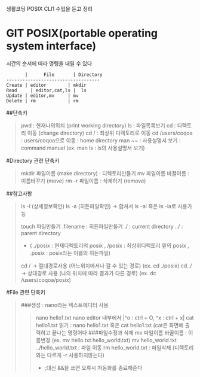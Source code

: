 생활코딩 POSIX CLI1 수업을 듣고 정리
 
# GIT POSIX(portable operating system interface)
시간의 순서에 따라 명령을 내릴 수 있다
```
       |	  File	     | Directory
-----------------------------------
Create | editor	       | mkdir
Read	 | editor,cat,ls |	ls
Update | editor,mv	   | mv
Delete | rm	           | rm
```
##단축키
>pwd : 현재나의위치 (print working directory)
>ls : 파일목록보기
>cd : 디렉토리 이동 (change directory)
>cd / : 최상위 디렉토리로 이동
>cd /users/coqoa : users/coqoa으로 이동 : home directory
>man ~~ : 사용설명서 보기 : command manual (ex. man ls : ls의 사용설명서 보기)

#Directory 관련 단축키
>mkdir 파일이름 (make directory) : 디렉토리만들기
>mv 파일이름 바꿀이름 : 이름바꾸기 (move)
>rm -r 파일이름 : 삭제하기 (remove)

##참고사항 
>ls -l (상세정보확인)
>ls -a (히든파일확인)
> -> 합쳐서 ls -al 혹은 ls -la로 사용가능
>
>touch 파일만들기
>.filename : 히든파일만들기
>./ : current directory
>../ : parent directory
> * ( ./posix : 현재디렉토리의 posix , /posix : 최상위디렉토리 밑의 posix , .posix : posix라는 이름의 히든파일)
>
>cd / -> 절대경로사용 (어느위치에서나 갈 수 있는 경로) (ex. cd ./posix)
>cd../ -> 상대경로 사용 (나의 위치에 따라 결과가 다른 경로) (ex. dc /users/coqoa/posix)

#File 관련 단축키
>###생성 : nano라는 텍스트에디터 사용
>>nano hello1.txt
>>nano editor 내부에서 |^o : ctrl + O, ^x : ctrl + x|
>>cat hello1.txt
>>읽기 : nano hello1.txt 혹은 cat hello1.txt (cat은 화면에 출력하고 끝나는 명령어다
>###파일수정과 삭제
>>mv 파일이름 바꿀이름 : 이름변경 (ex. mv hello.txt hello_world.txt)
>>mv hello_world.txt ../hello_world.txt : 파일 이동
>>rm hello_world.txt : 파일삭제 (디렉토리와는 다르게 -r 사용하지않는다)
>>* ;대신 &&을 쓰면 오류시 자동화를 종료해준다
